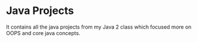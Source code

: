 # Java Projects 
It contains all the java projects from my Java 2 class which focused more on OOPS and core java concepts.
